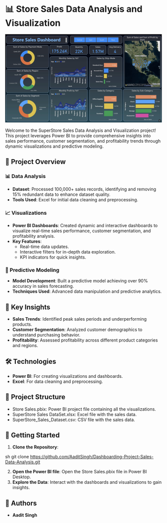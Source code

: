 # 📊 Store Sales Data Analysis and Visualization

![Store Sales Data Analysis](https://github.com/AaditSingh/Dashboarding-Project-Sales-Data-Analysis/blob/1421840d4720e9e4811b11203296c162f20c6f0f/Store%20Sales%20Data%20Analysis.jpeg)

Welcome to the SuperStore Sales Data Analysis and Visualization project! This project leverages Power BI to provide comprehensive insights into sales performance, customer segmentation, and profitability trends through dynamic visualizations and predictive modeling.

## 🚀 Project Overview

### 📊 Data Analysis
- **Dataset**: Processed 100,000+ sales records, identifying and removing 15% redundant data to enhance dataset quality.
- **Tools Used**: Excel for initial data cleaning and preprocessing.

### 📈 Visualizations
- **Power BI Dashboards**: Created dynamic and interactive dashboards to visualize real-time sales performance, customer segmentation, and profitability analysis.
- **Key Features**:
  - Real-time data updates.
  - Interactive filters for in-depth data exploration.
  - KPI indicators for quick insights.

### 🔮 Predictive Modeling
- **Model Development**: Built a predictive model achieving over 90% accuracy in sales forecasting.
- **Techniques Used**: Advanced data manipulation and predictive analytics.

## 🌟 Key Insights
- **Sales Trends**: Identified peak sales periods and underperforming products.
- **Customer Segmentation**: Analyzed customer demographics to understand purchasing behavior.
- **Profitability**: Assessed profitability across different product categories and regions.

## 🛠 Technologies
- **Power BI**: For creating visualizations and dashboards.
- **Excel**: For data cleaning and preprocessing.

## 📂 Project Structure
- Store Sales.pbix: Power BI project file containing all the visualizations.
- SuperStore Sales DataSet.xlsx: Excel file with the sales data.
- SuperStore_Sales_Dataset.csv: CSV file with the sales data.

## 🚀 Getting Started
1. **Clone the Repository**:
   
sh
   git clone https://github.com/AaditSingh/Dashboarding-Project-Sales-Data-Analysis.git

2. **Open the Power BI file**: Open the Store Sales.pbix file in Power BI Desktop.
3. **Explore the Data**: Interact with the dashboards and visualizations to gain insights.

## 👤 Authors
- **Aadit Singh**





